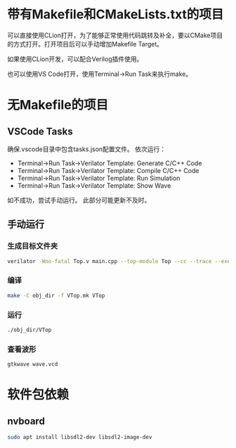 # 带有Makefile和CMakeLists.txt的项目
可以直接使用CLion打开，为了能够正常使用代码跳转及补全，要以CMake项目的方式打开。打开项目后可以手动增加Makefile Target。

如果使用CLion开发，可以配合Verilog插件使用。

也可以使用VS Code打开，使用Terminal->Run Task来执行make。

# 无Makefile的项目
## VSCode Tasks
确保.vscode目录中包含tasks.json配置文件。
依次运行：
- Terminal->Run Task->Verilator Template: Generate C/C++ Code
- Terminal->Run Task->Verilator Template: Compile C/C++ Code
- Terminal->Run Task->Verilator Template: Run Simulation
- Terminal->Run Task->Verilator Template: Show Wave

如不成功，尝试手动运行。
此部分可能更新不及时。
## 手动运行
### 生成目标文件夹
```bash
verilator -Wno-fatal Top.v main.cpp --top-module Top --cc --trace --exe
```
### 编译
```bash
make -C obj_dir -f VTop.mk VTop
```
### 运行
```bash
./obj_dir/VTop
```
### 查看波形
```bash
gtkwave wave.vcd
```

# 软件包依赖
## nvboard
```bash
sudo apt install libsdl2-dev libsdl2-image-dev
```